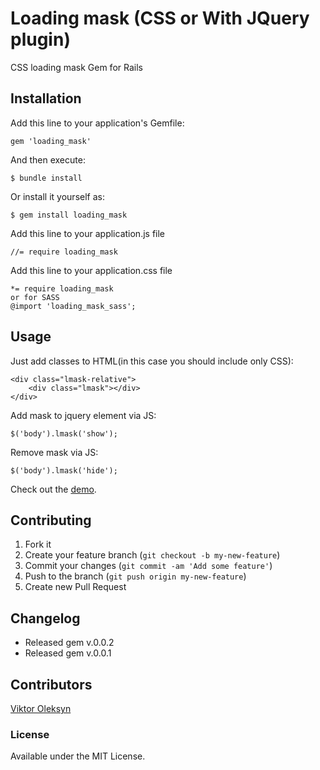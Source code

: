 # Loading mask (CSS or With JQuery plugin)

CSS loading mask Gem for Rails

## Installation

Add this line to your application's Gemfile:

    gem 'loading_mask'

And then execute:

    $ bundle install

Or install it yourself as:

    $ gem install loading_mask

Add this line to your application.js file

    //= require loading_mask

Add this line to your application.css file

    *= require loading_mask
    or for SASS
    @import 'loading_mask_sass';

## Usage

Just add classes to HTML(in this case you should include only CSS):

    <div class="lmask-relative">
        <div class="lmask"></div>
    </div>

Add mask to jquery element via JS:

    $('body').lmask('show');

Remove mask via JS:

    $('body').lmask('hide');

Check out the [demo](http://codepen.io/bartezic/pen/ByqeNq).

## Contributing

1. Fork it
2. Create your feature branch (`git checkout -b my-new-feature`)
3. Commit your changes (`git commit -am 'Add some feature'`)
4. Push to the branch (`git push origin my-new-feature`)
5. Create new Pull Request

## Changelog

<ul>
  <li>Released gem v.0.0.2</li>
  <li>Released gem v.0.0.1</li>
</ul>

## Contributors

[Viktor Oleksyn](https://github.com/bartezic)

### License

Available under the MIT License.
